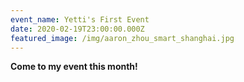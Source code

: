 ```yaml
---
event_name: Yetti's First Event
date: 2020-02-19T23:00:00.000Z
featured_image: /img/aaron_zhou_smart_shanghai.jpg
---
```

**Come to my event this month!**
